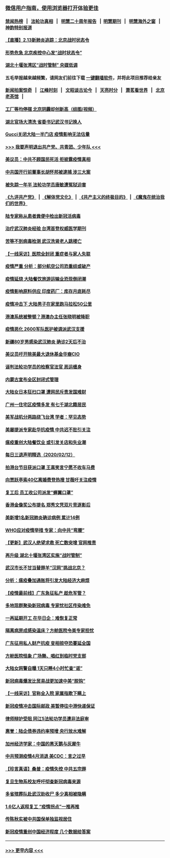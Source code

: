 ### [微信用户指南，使用浏览器打开体验更佳](https://github.com/gfw-breaker/banned-news1/blob/master/indexes/wechat-guide.md?t=0)
#### [禁闻热榜](热点新闻.md?t=0)  &nbsp;&nbsp;|&nbsp;&nbsp; [法轮功真相](https://github.com/gfw-breaker/truth/blob/master/README.md?t=0) &nbsp;&nbsp;|&nbsp;&nbsp; [明慧二十周年报告](https://github.com/gfw-breaker/mh-reports/blob/master/README.md?t=0) &nbsp;&nbsp;|&nbsp;&nbsp;[明慧期刊](https://github.com/gfw-breaker/mh-qikan) &nbsp;&nbsp;|&nbsp;&nbsp; [明慧海外之窗](https://github.com/gfw-breaker/mh-news/blob/master/README.md?t=0) &nbsp;&nbsp;|&nbsp;&nbsp; [神韵特别报道](https://github.com/gfw-breaker/mh-news/blob/master/shenyun.md?t=0)
#### [【直播】2.13新肺炎追踪：北京战时状态令](../pages/nsc413/n11866261.md?t=02132211) 
#### [形势危急 北京疾控中心发“战时状态令”](../pages/nsc413/n11866362.md?t=02132211) 
#### [湖北十堰张湾区“战时管制” 央媒低调](../pages/nsc413/n11866013.md?t=02132211) 
#### 五毛举报越来越频繁，请网友们前往下载 [一键翻墙软件](https://github.com/gfw-breaker/ssr-accounts)，并将此项目推荐给亲友
#### [新闻拍案惊奇](https://github.com/gfw-breaker/banned-news1/blob/master/pages/link4.md) &nbsp;&nbsp;|&nbsp;&nbsp; [江峰时刻](https://github.com/gfw-breaker/banned-news1/blob/master/pages/link4.md) &nbsp;&nbsp;|&nbsp;&nbsp; [文昭谈古论今](https://github.com/gfw-breaker/banned-news1/blob/master/pages/link4.md) &nbsp;&nbsp;|&nbsp;&nbsp; [天亮时分](https://github.com/gfw-breaker/banned-news1/blob/master/pages/link4.md) &nbsp;&nbsp;|&nbsp;&nbsp; [萧茗看世界](https://github.com/gfw-breaker/banned-news1/blob/master/pages/link4.md) &nbsp;&nbsp;|&nbsp;&nbsp; [北京老茶馆](https://github.com/gfw-breaker/banned-news1/blob/master/pages/link4.md) &nbsp;&nbsp;|&nbsp;&nbsp; 
#### [工厂等均停摆 北京阴霾却创新高（组图/视频）](../pages/nsc413/n11865856.md?t=02132211) 
#### [湖北官场大清洗 省委书记武汉书记换人](../pages/nsc413/n11865112.md?t=02132211) 
#### [Gucci关闭大陆一半门店 疫情影响无法估量](../pages/nsc413/n11865799.md?t=02132211) 
#### [>>> 我要声明退出共产党、共青团、少年队 <<<](https://github.com/begood0513/goodnews/blob/master/quit/letter.md) 
#### [美议员：中共不顾国民死活 拒披露疫情真相](../pages/nsc413/n11866147.md?t=02132211) 
#### [中共国开行前董事长胡怀邦被逮捕 涉三大案](../pages/nsc413/n11865943.md?t=02132211) 
#### [被失踪一年半 法轮功学员唐敏遭冤狱迫害](../pages/nsc413/n11863707.md?t=02132211) 
#### [《九评共产党》](https://github.com/begood0513/9ping.md/blob/master/README.md) &nbsp;|&nbsp; [《解体党文化》](../../../../jtdwh.md/blob/master/README.md)  &nbsp;|&nbsp; [《共产主义的终极目的》](../../../../gczydzjmd.md/blob/master/README.md) &nbsp;|&nbsp; [《魔鬼在统治我们的世界》](../../../../mgztzwmdsj.md/blob/master/README.md) 
#### [陆专家称从患者粪便中检出新冠活病毒](../pages/nsc413/n11865858.md?t=02132211) 
#### [治疗武汉肺炎经验 台湾首登权威医学期刊](../pages/nsc413/n11865669.md?t=02132211) 
#### [苦等不到病毒检测 武汉洗肾老人跳楼亡](../pages/nsc413/n11866020.md?t=02132211) 
#### [【一线采访】医院全封闭 重症者与家人失联](../pages/nsc413/n11864778.md?t=02132211) 
#### [疫情严重 分析：部分航空公司恐重组或破产](../pages/nsc413/n11865138.md?t=02132211) 
#### [疫情延烧 大陆餐饮旅游运输业恐现倒闭潮](../pages/nsc413/n11865608.md?t=02132211) 
#### [疫情影响原料供应 印度药厂：库存月底耗尽](../pages/nsc413/n11865151.md?t=02132211) 
#### [疫情冲击下 大陆男子在家里跑马拉松50公里](../pages/nsc413/n11865585.md?t=02132211) 
#### [港澳系统被整顿？港澳办主任张晓明被降职](../pages/nsc413/n11865277.md?t=02132211) 
#### [疫情恶化 2600军队医护被调派武汉支援](../pages/nsc413/n11865111.md?t=02132211) 
#### [新疆80岁男感染武汉肺炎 确诊2天后不治](../pages/nsc413/n11865260.md?t=02132211) 
#### [美议员吁开除美最大退休基金华裔CIO](../pages/nsc413/n11865230.md?t=02132211) 
#### [诬判法轮功学员的检察官法官 恶运缠身](../pages/nsc413/n11864380.md?t=02132211) 
#### [内蒙古宣布全区封闭式管理](../pages/nsc413/n11865271.md?t=02132211) 
#### [大陆女日本狂扫口罩 遭网民斥责发国难财](../pages/nsc413/n11865107.md?t=02132211) 
#### [广州一住宅区疫情多发 有七千湖北籍居民](../pages/nsc413/n11865083.md?t=02132211) 
#### [美军战机分两路绕飞台湾 学者：罕见态势](../pages/nsc413/n11864996.md?t=02132211) 
#### [美屡提派专家赴华抗疫情 中共迟不批引关注](../pages/nsc413/n11864719.md?t=02132211) 
#### [瘟疫重创大陆餐饮业 或引发关店和失业潮](../pages/nsc413/n11864742.md?t=02132211) 
#### [每日三退声明精选（2020/02/12）](../pages/nsc413/n11865077.md?t=02132211) 
#### [拍港台节目获派口罩 王喜笑言宁愿不收车马费](../pages/nsc413/n11864666.md?t=02132211) 
#### [向贾跃亭索40亿离婚费登热搜 甘薇吁关注疫情](../pages/nsc413/n11864426.md?t=02132211) 
#### [复工后 员工收公司派发“蝉翼口罩”](../pages/nsc413/n11864951.md?t=02132211) 
#### [香港金像奖公布提名 郑秀文凭双片竞逐影后](../pages/nsc413/n11864201.md?t=02132211) 
#### [美新增1名新冠肺炎确诊病例 累计14例](../pages/nsc413/n11864893.md?t=02132211) 
#### [WHO应对疫情举措 专家：向中共“弯腰”](../pages/nsc413/n11864727.md?t=02132211) 
#### [【更新】武汉人绝望求救 死亡数突增 官网推责](../pages/nsc413/n11801312.md?t=02132211) 
#### [再升级 湖北十堰张湾区实施“战时管制”](../pages/nsc413/n11864771.md?t=02132211) 
#### [武汉市长不甘当替罪羊“汉网”挑战北京？](../pages/nsc413/n11864550.md?t=02132211) 
#### [分析：瘟疫叠加通胀将引发大陆经济大麻烦](../pages/nsc413/n11864680.md?t=02132211) 
#### [【疫情最前线】广东急征私产 趁危军管？](../pages/nsc413/n11864205.md?t=02132211) 
#### [多地现群聚染新冠病毒 专家忧社区传染难免](../pages/nsc413/n11864715.md?t=02132211) 
#### [一再延期开工  在华日企：难恢复正常](../pages/nsc413/n11864655.md?t=02132211) 
#### [隔离病房成感染温床？方舱医院令美专家担忧](../pages/nsc413/n11864575.md?t=02132211) 
#### [广东征用私人财产抗疫 变相掠夺恐蔓延全国](../pages/nsc413/n11864608.md?t=02132211) 
#### [方舱医院怪象 广场舞、唱红到临时党支部](../pages/nsc413/n11864361.md?t=02132211) 
#### [大陆女网警自曝 1天只睡4小时忙查“谣”](../pages/nsc413/n11864471.md?t=02132211) 
#### [新冠病毒爆发比贸易战更加速中美“脱钩”](../pages/nsc413/n11864470.md?t=02132211) 
#### [【一线采访】官称全入院 家属指欺下瞒上](../pages/nsc413/n11864466.md?t=02132211) 
#### [新冠疫情冲击国际邮政 美暂停往中港快递保证](../pages/nsc413/n11864207.md?t=02132211) 
#### [律师辩护受阻 同江5法轮功学员遭非法庭审](../pages/nsc413/n11864109.md?t=02132211) 
#### [惠誉：陆企债券违约率预增  央行放水难解](../pages/nsc413/n11864357.md?t=02132211) 
#### [加州经济学家：中国的黑天鹅与灰犀牛](../pages/nsc413/n11862883.md?t=02132211) 
#### [中共预测疫情4月消退 美CDC：言之过早](../pages/nsc413/n11864310.md?t=02132211) 
#### [【珍言真语】桑普：疫情失控 中共五宗罪](../pages/nsc413/n11864157.md?t=02132211) 
#### [复旦生物系校友呼吁彻查新冠病毒来源](../pages/nsc413/n11862499.md?t=02132211) 
#### [多省殡葬队赴武汉助收尸 多少真相被隐瞒](../pages/nsc413/n11864132.md?t=02132211) 
#### [1.6亿人返程复工 “疫情拐点”一推再推](../pages/nsc413/n11864186.md?t=02132211) 
#### [传陈秋实被中共国保单独监视居住](../pages/nsc413/n11864135.md?t=02132211) 
#### [新冠疫情重创中国经济程度 几个数据给答案](../pages/nsc413/n11864203.md?t=02132211) 

----
#### [ >>> 更早内容 <<< ](../indexes/nsc413-earlier.md)
